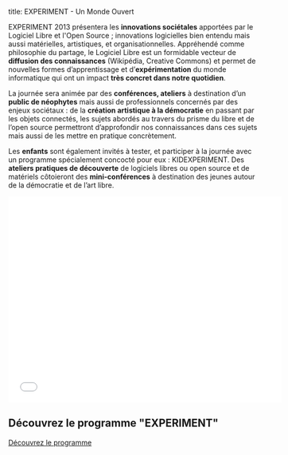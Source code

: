 title: EXPERIMENT - Un Monde Ouvert

EXPERIMENT 2013 présentera les <b>innovations sociétales</b> apportées par le Logiciel Libre et l'Open Source ; innovations logicielles bien entendu mais aussi matérielles, artistiques, et organisationnelles. Appréhendé comme philosophie du partage, le Logiciel Libre est un formidable vecteur de <b>diffusion des connaissances</b> (Wikipédia, Creative Commons) et permet de nouvelles formes d’apprentissage et d’<b>expérimentation</b> du monde informatique qui ont un impact **très concret dans notre quotidien**.

La journée sera animée par des **conférences, ateliers** à destination d’un **public de néophytes** mais aussi de professionnels concernés par des enjeux sociétaux : de la **création artistique à la démocratie** en passant par les objets connectés, les sujets abordés au travers du prisme du libre et de l’open source permettront d’approfondir nos connaissances dans ces sujets mais aussi de les mettre en pratique concrètement.

Les **enfants** sont également invités à tester, et participer à la journée avec un programme spécialement concocté pour eux : KIDEXPERIMENT. Des **ateliers pratiques de découverte** de logiciels libres ou open source et de matériels côtoieront des **mini-conférences** à destination des jeunes autour de la démocratie et de l’art libre.

<iframe width="550" height="413" src="//www.youtube.com/embed/lQpoKPgabFs" frameborder="0" allowfullscreen></iframe>

## Découvrez le programme "EXPERIMENT"

<a class="btn" href="/fr/tracks/?theme=experiment">Découvrez le programme</a>


